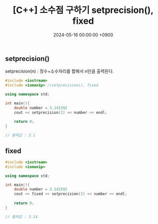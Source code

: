 ﻿---
classes: wide
toc: true
toc_label: "My Table of Contents"
#toc_icon: "cog"
layout: single
title: "[C++] 소수점 구하기 setprecision(), fixed"
date: "2024-05-16 00:00:00 +0900"
last_modified_at: "2024-05-16 00:00:00 +0900"
categories:
  - C++
tags:
  - c++
author_profile: true
sidebar:
    nav: docs
---

## setprecision()
setprecision(n) : 정수+소수자리를 합해서 n만큼 출력된다.

```c++
#include <iostream>
#include <iomanip> //setprecision(), fixed

using namespace std;

int main(){
    double number = 3.141592
    cout << setprecision(2) << number << endl;
    
    return 0;
}

// 출력값 : 3.1
```

## fixed

```c++
#include <iostream>
#include <iomanip>

using namespace std;

int main(){
    double number = 3.141592
    cout << fixed << setprecision(2) << number << endl;
    
    return 0;
}

// 출력값 : 3.14
```